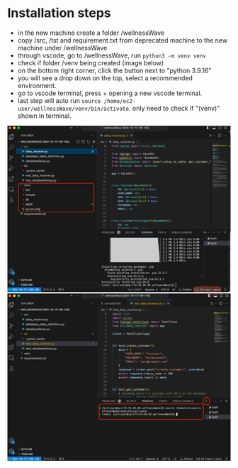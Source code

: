 # Installation steps

- in the new machine create a folder /wellnessWave
- copy /src, /tst and requirement.txt from deprecated machine to the new machine under /wellnessWave
- through vscode, go to /wellnessWave, run `python3 -m venv venv`
- check if folder /venv being created (image below)
- on the bottom right corner, click the button next to "python 3.9.16"
- you will see a drop down on the top, select a recommended environment.
- go to vscode terminal, press + opening a new vscode terminal. 
- last step will auto run `source /home/ec2-user/wellnessWave/venv/bin/activate`. only need to check if "(venv)" shown in terminal.

![img1](./docs/img1.png)
![img1](./docs/img2.png)

